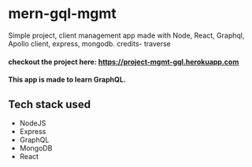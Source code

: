 # mern-gql-mgmt
Simple project, client management app made with Node, React, Graphql, Apollo client, express, mongodb. credits- traverse
#### checkout the project here: https://project-mgmt-gql.herokuapp.com

#### This app is made to learn GraphQL.

## Tech stack used
  - NodeJS
  - Express
  - GraphQL
  - MongoDB
  - React
 
